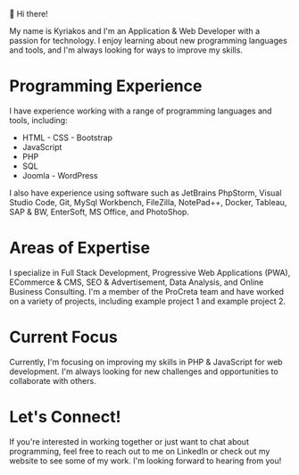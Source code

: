 👋 Hi there!

My name is Kyriakos and I'm an Application & Web Developer with a passion for technology. I enjoy learning about new programming languages and tools, and I'm always looking for ways to improve my skills.

#	Programming Experience

I have experience working with a range of programming languages and tools, including:

- HTML - CSS - Bootstrap
- JavaScript
- PHP
- SQL
- Joomla - WordPress 

I also have experience using software such as JetBrains PhpStorm, Visual Studio Code, Git, MySql Workbench, FileZilla, NotePad++, Docker, Tableau, SAP & BW, EnterSoft, MS Office, and PhotoShop.

# Areas of Expertise
I specialize in Full Stack Development, Progressive Web Applications (PWA), ECommerce & CMS, SEO & Advertisement, Data Analysis, and Online Business Consulting. I'm a member of the ProCreta team and have worked on a variety of projects, including example project 1 and example project 2.

# Current Focus
Currently, I'm focusing on improving my skills in PHP & JavaScript for web development. I'm always looking for new challenges and opportunities to collaborate with others.

# Let's Connect!
If you're interested in working together or just want to chat about programming, feel free to reach out to me on LinkedIn or check out my website to see some of my work. I'm looking forward to hearing from you!
